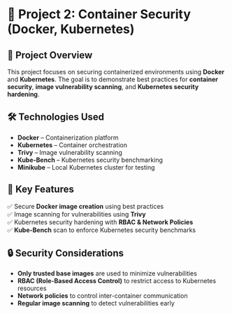 # 🐳 Project 2: Container Security (Docker, Kubernetes)

## 📌 Project Overview
This project focuses on securing containerized environments using **Docker** and **Kubernetes**. The goal is to demonstrate best practices for **container security**, **image vulnerability scanning**, and **Kubernetes security hardening**.

## 🛠️ Technologies Used
- **Docker** – Containerization platform
- **Kubernetes** – Container orchestration
- **Trivy** – Image vulnerability scanning
- **Kube-Bench** – Kubernetes security benchmarking
- **Minikube** – Local Kubernetes cluster for testing

## 🔑 Key Features
✅ Secure **Docker image creation** using best practices  
✅ Image scanning for vulnerabilities using **Trivy**  
✅ Kubernetes security hardening with **RBAC & Network Policies**  
✅ **Kube-Bench** scan to enforce Kubernetes security benchmarks  

## 🔒 Security Considerations
- **Only trusted base images** are used to minimize vulnerabilities  
- **RBAC (Role-Based Access Control)** to restrict access to Kubernetes resources  
- **Network policies** to control inter-container communication  
- **Regular image scanning** to detect vulnerabilities early  
